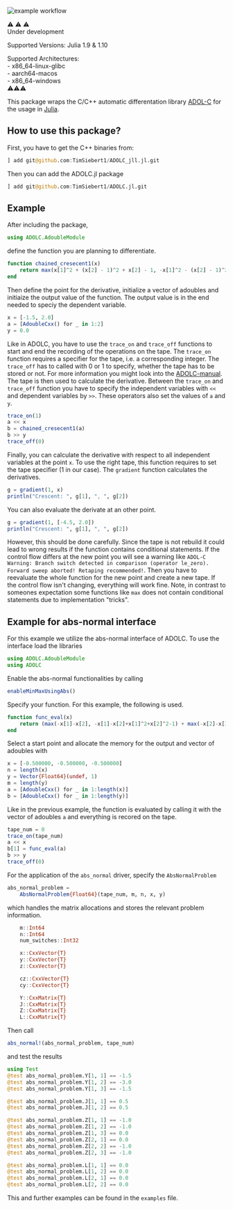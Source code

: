 ![example workflow](https://github.com/TimSiebert1/ADOLC.jl/actions/workflows/lcov.info/badge.svg)

:warning: :warning: :warning:  
Under development
  
Supported Versions: Julia 1.9 & 1.10  

  
Supported Architectures:  
    - x86_64-linux-glibc   
    - aarch64-macos  
    - x86_64-windows  
:warning::warning::warning:
  
This package wraps the C/C++ automatic differentation library [ADOL-C](https://github.com/coin-or/ADOL-C) for the usage in [Julia](https://julialang.org/). 
## How to use this package?
First, you have to get the C++ binaries from: 
```julia
] add git@github.com:TimSiebert1/ADOLC_jll.jl.git
```
Then you can add the ADOLC.jl package 
```julia 
] add git@github.com:TimSiebert1/ADOLC.jl.git
```


## Example
After including the package,
```julia
using ADOLC.AdoubleModule
```
define the function you are planning to differentiate.
```julia
function chained_cresecent1(x)
    return max(x[1]^2 + (x[2] - 1)^2 + x[2] - 1, -x[1]^2 - (x[2] - 1)^2 + x[2] + 1)
end
```
Then define the point for the derivative, initialize a vector of adoubles and initiaize the output value of the function. The output value is in the end needed to speciy the dependent variable.
```julia
x = [-1.5, 2.0]
a = [AdoubleCxx() for _ in 1:2]
y = 0.0
```
Like in ADOLC, you have to use the `trace_on` and `trace_off` functions to start and end the recording of the operations on the tape. The `trace_on` function requires a specifier for the tape, i.e. a corresponding integer. The `trace_off` has to called with 0 or 1 to specify, whether the tape has to be stored or not. For more information you might look into the [ADOLC-manual](https://usermanual.wiki/Pdf/adolcmanual.230286982/view). The tape is then used to calculate the derivative. Between the `trace_on` and `trace_off` function you have to specify the independent variables with `<<` and dependent variables by `>>`. These operators also set the values of `a` and `y`.
```julia
trace_on(1)
a << x
b = chained_cresecent1(a)
b >> y
trace_off(0)
```
Finally, you can calculate the derivative with respect to all independent variables at the point `x`. To use the right tape, this function requires to set the tape specifier (1 in our case). The `gradient` function calculates the derivatives.
```julia
g = gradient(1, x)
println("Crescent: ", g[1], ", ", g[2])
```

You can also evaluate the derivate at an other point.

```julia
g = gradient(1, [-4.5, 2.0])
println("Crescent: ", g[1], ", ", g[2])
```

However, this should be done carefully. Since the tape is not rebuild it could lead to wrong results if the function contains conditional statements. If the control flow differs at the new point you will see a warning like ```ADOL-C Warning: Branch switch detected in comparison (operator le_zero). Forward sweep aborted! Retaping recommended!```. Then you have to reevaluate the whole function for the new point and create a new tape. If the control flow isn't changing, everything will work fine. 
Note, in contrast to someones expectation some functions like `max` does not contain conditional statements due to implementation "tricks". 


## Example for abs-normal interface
For this example we utilize the abs-normal interface of ADOLC. To use the interface load the libraries
```julia
using ADOLC.AdoubleModule
using ADOLC
```
Enable the abs-normal functionalities by calling
```julia
enableMinMaxUsingAbs()
```
Specify your function. For this example, the following is used.
```julia
function func_eval(x)
    return (max(-x[1]-x[2], -x[1]-x[2]+x[1]^2+x[2]^2-1) + max(-x[2]-x[3], -x[2]-x[3]+x[2]^2+x[3]^2-1))
end 
```
Select a start point and allocate the memory for the output and vector of adoubles with
```julia
x = [-0.500000, -0.500000, -0.500000]
n = length(x)
y = Vector{Float64}(undef, 1)
m = length(y)
a = [AdoubleCxx() for _ in 1:length(x)]
b = [AdoubleCxx() for _ in 1:length(y)]
```
Like in the previous example, the function is evaluated by calling it with the vector of adoubles `a` and everything is recored on the tape.
```julia
tape_num = 0
trace_on(tape_num)
a << x
b[1] = func_eval(a)
b >> y
trace_off(0)
```
For the application of the `abs_normal` driver, specify the `AbsNormalProblem` 
```julia
abs_normal_problem =
    AbsNormalProblem{Float64}(tape_num, m, n, x, y)
```
which handles the matrix allocations and stores the relevant problem information. 
```julia
    m::Int64
    n::Int64
    num_switches::Int32

    x::CxxVector{T}
    y::CxxVector{T}
    z::CxxVector{T}

    cz::CxxVector{T}
    cy::CxxVector{T}

    Y::CxxMatrix{T} 
    J::CxxMatrix{T}
    Z::CxxMatrix{T} 
    L::CxxMatrix{T}
```
Then call 
```julia
abs_normal!(abs_normal_problem, tape_num)
```
and test the results
```julia
using Test
@test abs_normal_problem.Y[1, 1] == -1.5
@test abs_normal_problem.Y[1, 2] == -3.0
@test abs_normal_problem.Y[1, 3] == -1.5

@test abs_normal_problem.J[1, 1] == 0.5
@test abs_normal_problem.J[1, 2] == 0.5

@test abs_normal_problem.Z[1, 1] == -1.0
@test abs_normal_problem.Z[1, 2] == -1.0
@test abs_normal_problem.Z[1, 3] == 0.0
@test abs_normal_problem.Z[2, 1] == 0.0
@test abs_normal_problem.Z[2, 2] == -1.0
@test abs_normal_problem.Z[2, 3] == -1.0

@test abs_normal_problem.L[1, 1] == 0.0
@test abs_normal_problem.L[1, 2] == 0.0
@test abs_normal_problem.L[2, 1] == 0.0
@test abs_normal_problem.L[2, 2] == 0.0
```

This and further examples can be found in the `examples` file.
